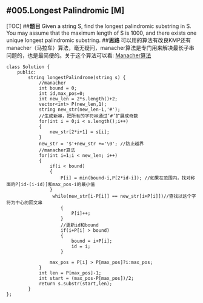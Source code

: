 
#005.Longest Palindromic [M]
---
[TOC]
##**题目**
Given a string S, find the longest palindromic substring in S. You may assume that the maximum length of S is 1000, and there exists one unique longest palindromic substring.
##**思路**
可以用的算法有改良KMP还有manacher（马拉车）算法，毫无疑问，manacher算法是专门用来解决最长子串问题的，也是最简便的。关于这个算法可以看: [Manacher算法](http://blog.csdn.net/hk2291976/article/details/51107886)

```c+
class Solution { 
    public: 
        string longestPalindrome(string s) { 
            //manacher 
            int bound = 0; 
            int id,max_pos=0; 
            int new_len = 2*s.length()+2; 
            vector<int> P(new_len,1); 
            string new_str(new_len-1,'#'); 
            //生成新串，把所有的字符串通过’#’扩展成奇数 
            for(int i = 0;i < s.length();i++) 
            { 
                new_str[2*i+1] = s[i]; 
            } 
            new_str = '$'+new_str +='\0'; //防止越界 
            //manacher算法 
            for(int i=1;i < new_len; i++) 
            {
                if(i < bound) 
                { 
                    P[i] = min(bound-i,P[2*id-i]); //如果在范围内，找对称面的P[id-(i-id)]和max_pos-i的最小值 
                } 
                 while(new_str[i-P[i]] == new_str[i+P[i]])//查找以这个字符为中心的回文串 
                    { 
                        P[i]++; 
                    } 
                    //更新id和bound 
                    if(i+P[i] > bound) 
                    { 
                        bound = i+P[i]; 
                        id = i; 
                    } 
                  
                max_pos = P[i] > P[max_pos]?i:max_pos; 
            } 
            int len = P[max_pos]-1; 
            int start = (max_pos-P[max_pos])/2;
            return s.substr(start,len);
        }
};


```